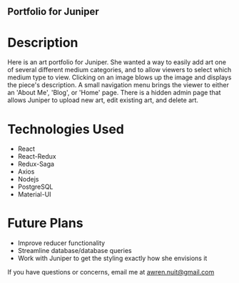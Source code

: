 ## Portfolio for Juniper

# Description
Here is an art portfolio for Juniper. She wanted a way to easily add art one of several different medium categories, and to allow viewers to select which medium type to view. Clicking on an image blows up the image and displays the piece's description. A small navigation menu brings the viewer to either an 'About Me', 'Blog', or 'Home' page. There is a hidden admin page that allows Juniper to upload new art, edit existing art, and delete art.

# Technologies Used
- React
- React-Redux
- Redux-Saga
- Axios
- Nodejs
- PostgreSQL
- Material-UI

# Future Plans
- Improve reducer functionality
- Streamline database/database queries
- Work with Juniper to get the styling exactly how she envisions it

If you have questions or concerns, email me at awren.nuit@gmail.com